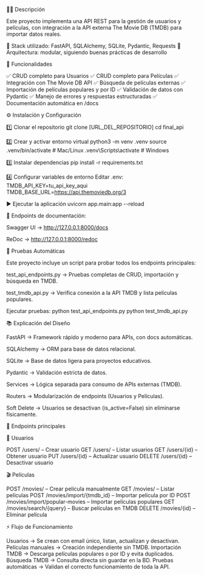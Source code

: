 👨‍💻 Descripción

Este proyecto implementa una API REST para la gestión de usuarios y películas, con integración a la API externa The Movie DB (TMDB) para importar datos reales.

🔹 Stack utilizado: FastAPI, SQLAlchemy, SQLite, Pydantic, Requests
🔹 Arquitectura: modular, siguiendo buenas prácticas de desarrollo

🚀 Funcionalidades

✅ CRUD completo para Usuarios
✅ CRUD completo para Películas
✅ Integración con The Movie DB API
✅ Búsqueda de películas externas
✅ Importación de películas populares y por ID
✅ Validación de datos con Pydantic
✅ Manejo de errores y respuestas estructuradas
✅ Documentación automática en /docs

⚙️ Instalación y Configuración

1️⃣ Clonar el repositorio
git clone [URL_DEL_REPOSITORIO]
cd final_api

2️⃣ Crear y activar entorno virtual
python3 -m venv .venv
source .venv/bin/activate   # Mac/Linux
.venv\Scripts\activate      # Windows

3️⃣ Instalar dependencias
pip install -r requirements.txt

4️⃣ Configurar variables de entorno
Editar .env:
TMDB_API_KEY=tu_api_key_aqui
TMDB_BASE_URL=https://api.themoviedb.org/3

▶️ Ejecutar la aplicación
uvicorn app.main:app --reload

📌 Endpoints de documentación:

Swagger UI → http://127.0.0.1:8000/docs

ReDoc → http://127.0.0.1:8000/redoc

🧪 Pruebas Automáticas

Este proyecto incluye un script para probar todos los endpoints principales:

test_api_endpoints.py → Pruebas completas de CRUD, importación y búsqueda en TMDB.

test_tmdb_api.py → Verifica conexión a la API TMDB y lista películas populares.

Ejecutar pruebas:
python test_api_endpoints.py
python test_tmdb_api.py

📚 Explicación del Diseño

FastAPI → Framework rápido y moderno para APIs, con docs automáticas.

SQLAlchemy → ORM para base de datos relacional.

SQLite → Base de datos ligera para proyectos educativos.

Pydantic → Validación estricta de datos.

Services → Lógica separada para consumo de APIs externas (TMDB).

Routers → Modularización de endpoints (Usuarios y Películas).

Soft Delete → Usuarios se desactivan (is_active=False) sin eliminarse físicamente.

🔑 Endpoints principales

👥 Usuarios

POST /users/ – Crear usuario
GET /users/ – Listar usuarios
GET /users/{id} – Obtener usuario
PUT /users/{id} – Actualizar usuario
DELETE /users/{id} – Desactivar usuario

🎬 Películas

POST /movies/ – Crear película manualmente
GET /movies/ – Listar películas
POST /movies/import/{tmdb_id} – Importar película por ID
POST /movies/import/popular-movies – Importar películas populares
GET /movies/search/{query} – Buscar películas en TMDB
DELETE /movies/{id} – Eliminar película

⚡ Flujo de Funcionamiento

Usuarios → Se crean con email único, listan, actualizan y desactivan.
Películas manuales → Creación independiente sin TMDB.
Importación TMDB → Descarga películas populares o por ID y evita duplicados.
Búsqueda TMDB → Consulta directa sin guardar en la BD.
Pruebas automáticas → Validan el correcto funcionamiento de toda la API.


